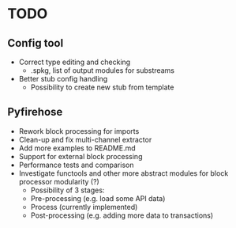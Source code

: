 # TODO

## Config tool

- Correct type editing and checking
  + .spkg, list of output modules for substreams
- Better stub config handling
  + Possibility to create new stub from template

## Pyfirehose

- Rework block processing for imports
- Clean-up and fix multi-channel extractor
- Add more examples to README.md
- Support for external block processing
- Performance tests and comparison
- Investigate functools and other more abstract modules for block processor modularity (?)
  + Possibility of 3 stages:
  + Pre-processing (e.g. load some API data)
  + Process (currently implemented)
  + Post-processing (e.g. adding more data to transactions)